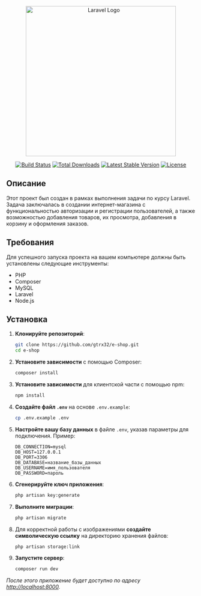 <p align="center"><a href="https://laravel.com" target="_blank"><img src="https://raw.githubusercontent.com/laravel/art/master/logo-lockup/5%20SVG/2%20CMYK/1%20Full%20Color/laravel-logolockup-cmyk-red.svg" width="400" alt="Laravel Logo"></a></p>

<p align="center">
  <a href="https://github.com/laravel/framework/actions"><img src="https://github.com/laravel/framework/workflows/tests/badge.svg" alt="Build Status"></a>
  <a href="https://packagist.org/packages/laravel/framework"><img src="https://img.shields.io/packagist/dt/laravel/framework" alt="Total Downloads"></a>
  <a href="https://packagist.org/packages/laravel/framework"><img src="https://img.shields.io/packagist/v/laravel/framework" alt="Latest Stable Version"></a>
  <a href="https://packagist.org/packages/laravel/framework"><img src="https://img.shields.io/packagist/l/laravel/framework" alt="License"></a>
</p>

## Описание

Этот проект был создан в рамках выполнения задачи по курсу Laravel. Задача заключалась в создании интернет-магазина с функциональностью авторизации и регистрации пользователей, а также возможностью добавления товаров, их просмотра, добавления в корзину и оформления заказов.

## Требования

Для успешного запуска проекта на вашем компьютере должны быть установлены следующие инструменты:

- PHP
- Composer
- MySQL
- Laravel
- Node.js

## Установка

1. **Клонируйте репозиторий**:

    ```bash
    git clone https://github.com/gtrx32/e-shop.git
    cd e-shop
    ```

2. **Установите зависимости** с помощью Composer:

    ```bash
    composer install
    ```

3. **Установите зависимости** для клиентской части с помощью npm:

    ```bash
    npm install
    ```

4. **Создайте файл `.env`** на основе `.env.example`:

    ```bash
    cp .env.example .env
    ```

5. **Настройте вашу базу данных** в файле `.env`, указав параметры для подключения. Пример:

    ```plaintext
    DB_CONNECTION=mysql
    DB_HOST=127.0.0.1
    DB_PORT=3306
    DB_DATABASE=название_базы_данных
    DB_USERNAME=имя_пользователя
    DB_PASSWORD=пароль
    ```

6. **Сгенерируйте ключ приложения**:

    ```bash
    php artisan key:generate
    ```


7. **Выполните миграции**:

    ```bash
    php artisan migrate
    ```

8. Для корректной работы с изображениями **создайте символическую ссылку** на директорию хранения файлов:

    ```bash
    php artisan storage:link
    ```

9. **Запустите сервер**:

    ```bash
    composer run dev
    ```

*После этого приложение будет доступно по адресу [http://localhost:8000](http://localhost:8000).*